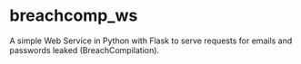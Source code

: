 # breachcomp_ws
A simple Web Service in Python with Flask to serve requests for emails and passwords leaked (BreachCompilation).
